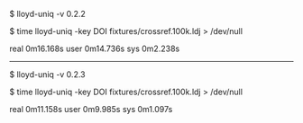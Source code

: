 $ lloyd-uniq -v
0.2.2

$ time lloyd-uniq -key DOI fixtures/crossref.100k.ldj > /dev/null

real    0m16.168s
user    0m14.736s
sys     0m2.238s

----

$ lloyd-uniq -v
0.2.3

$ time lloyd-uniq -key DOI fixtures/crossref.100k.ldj > /dev/null

real    0m11.158s
user    0m9.985s
sys     0m1.097s
